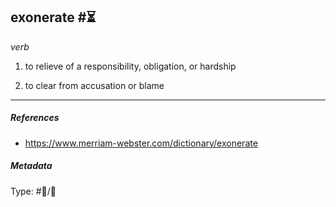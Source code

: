 ## exonerate #⏳ 

_verb_

1. to relieve of a responsibility, obligation, or hardship

2. to clear from accusation or blame

___

##### References 

- https://www.merriam-webster.com/dictionary/exonerate

##### Metadata

Type: #💬/💬 